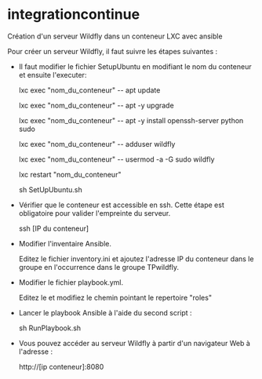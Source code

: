 # integrationcontinue

Création d'un serveur Wildfly dans un conteneur LXC avec ansible

Pour créer un serveur Wildfly, il faut suivre les étapes suivantes :

- Il faut modifier le fichier SetupUbuntu en modifiant le nom du conteneur et ensuite l'executer:

  lxc exec "nom_du_conteneur" -- apt update
  
  lxc exec "nom_du_conteneur" -- apt -y upgrade
  
  lxc exec "nom_du_conteneur" -- apt -y install openssh-server python sudo
  
  lxc exec "nom_du_conteneur" -- adduser wildfly
  
  lxc exec "nom_du_conteneur" -- usermod -a -G sudo wildfly
  
  lxc restart "nom_du_conteneur"
  
  sh SetUpUbuntu.sh

- Vérifier que le conteneur est accessible en ssh. Cette étape est obligatoire pour valider l'empreinte du serveur.

  ssh [IP du conteneur]
  
- Modifier l'inventaire Ansible. 

  Editez le fichier inventory.ini et ajoutez l'adresse IP du conteneur dans le groupe en l'occurrence dans le groupe TPwildfly.
  
- Modifier le fichier playbook.yml.

  Editez le et modifiez le chemin pointant le repertoire "roles"
  
- Lancer le playbook Ansible à l'aide du second script :

  sh RunPlaybook.sh
  
 - Vous pouvez accéder au serveur Wildfly à partir d'un navigateur Web à l'adresse :
 
   http://[ip conteneur]:8080

